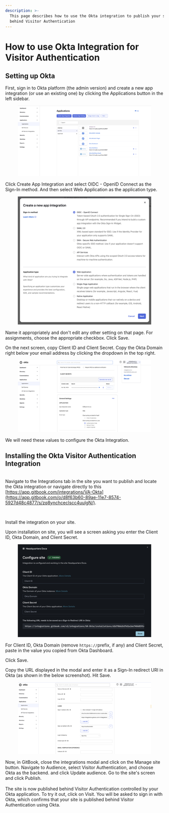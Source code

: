 ```yaml
---
description: >-
  This page describes how to use the Okta integration to publish your site
  behind Visitor Authentication
---
```


# How to use Okta Integration for Visitor Authentication

## Setting up Okta

First, sign in to Okta platform (the admin version) and create a new app integration (or use an existing one) by clicking the Applications button in the left sidebar.&#x20;

<figure><img src="../../.gitbook/assets/Screen Shot 2023-10-30 at 1.32.55 PM.png" alt=""><figcaption></figcaption></figure>

Click Create App Integration and select OIDC - OpenID Connect as the Sign-In method. And then select Web Application as the application type.

<figure><img src="../../.gitbook/assets/Screen Shot 2023-10-30 at 1.39.15 PM.png" alt=""><figcaption></figcaption></figure>

Name it appropriately and don't edit any other setting on that page. For assignments, choose the appropriate checkbox. Click Save.

On the next screen, copy Client ID and Client Secret. Copy the Okta Domain right below your email address by clicking the dropdown in the top right.&#x20;

<figure><img src="../../.gitbook/assets/Screen Shot 2023-10-30 at 4.52.14 PM.png" alt=""><figcaption></figcaption></figure>

We will need these values to configure the Okta Integration.

## Installing the Okta Visitor Authentication Integration

\
Navigate to the Integrations tab in the site you want to publish and locate the Okta integration or navigate directly to this [https://app.gitbook.com/integrations/VA-Okta](https://app.gitbook.com/o/d8f63b60-89ae-11e7-8574-5927d48c4877/s/zq8ynchcecIscc4uulgN/).

<figure><img src="broken-reference" alt=""><figcaption></figcaption></figure>

Install the integration on your site.

Upon installation on site, you will see a screen asking you enter the Client ID, Okta Domain, and Client Secret.

<figure><img src="../../.gitbook/assets/Screen Shot 2024-12-13 at 3.34.37 PM.png" alt=""><figcaption></figcaption></figure>



For Client ID, Okta Domain (remove `https://`prefix, if any)  and Client Secret, paste in the value you copied from Okta Dashboard.&#x20;

Click Save.

Copy the URL displayed in the modal and enter it as a Sign-In redirect URI in Okta (as shown in the below screenshot). Hit Save.

<figure><img src="../../.gitbook/assets/Screen Shot 2024-01-14 at 7.55.08 PM.png" alt=""><figcaption></figcaption></figure>

Now, in GitBook, close the integrations modal and click on the Manage site button. Navigate to Audience, select Visitor Authentication, and choose Okta as the backend. and click Update audience. Go to the site's screen and click Publish.\
\
The site is now published behind Visitor Authentication controlled by your Okta application. To try it out, click on Visit. You will be asked to sign in with Okta, which confirms that your site is published behind Visitor Authentication using Okta.
